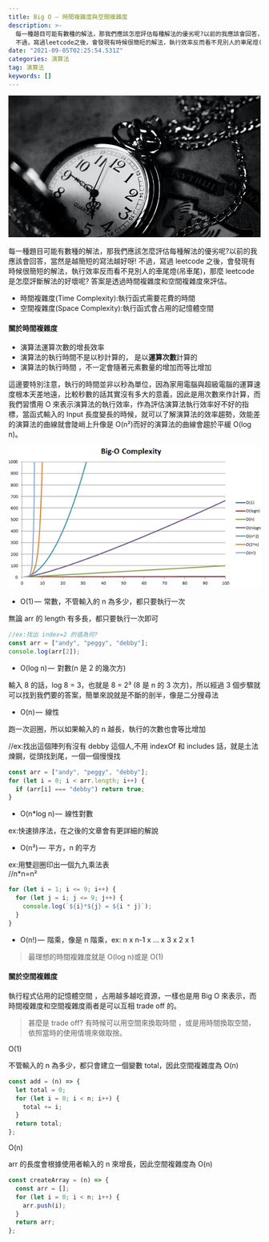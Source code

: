 ```yaml
---
title: Big O — 時間複雜度與空間複雜度
description: >-
  每一種題目可能有數種的解法，那我們應該怎麼評估每種解法的優劣呢?以前的我應該會回答，當然是越簡短的寫法越好呀!
  不過，寫過leetcode之後，會發現有時候很簡短的解法，執行效率反而看不見別人的車尾燈(吊車尾)，那麼leetcode是怎麼評斷解法的好壞呢…
date: "2021-09-05T02:25:54.531Z"
categories: 演算法
tag: 演算法
keywords: []
---
```


![](/img/1__iBys6d9iL80H__DI7jUXaLA.jpeg)

每一種題目可能有數種的解法，那我們應該怎麼評估每種解法的優劣呢?以前的我應該會回答，當然是越簡短的寫法越好呀! 不過，寫過 leetcode 之後，會發現有時候很簡短的解法，執行效率反而看不見別人的車尾燈(吊車尾)，那麼 leetcode 是怎麼評斷解法的好壞呢? 答案是透過時間複雜度和空間複雜度來評估。

- 時間複雜度(Time Complexity):執行函式需要花費的時間
- 空間複雜度(Space Complexity):執行函式會占用的記憶體空間

#### 關於時間複雜度

- 演算法運算次數的增長效率
- 演算法的執行時間不是以秒計算的， 是以**運算次數**計算的
- 演算法的執行時間 ，不一定會隨著元素數量的增加而等比增加

這邊要特別注意，執行的時間並非以秒為單位，因為家用電腦與超級電腦的運算速度根本天差地遠，比較秒數的話其實沒有多大的意義，因此是用次數來作計算，而我們習慣用 O 來表示演算法的執行效率，作為評估演算法執行效率好不好的指標，當函式輸入的 Input 長度變長的時候，就可以了解演算法的效率趨勢，效能差的演算法的曲線就會陡峭上升像是 O(n²)而好的演算法的曲線會趨於平緩 O(log n)。

![](/img/0__9DoxhCVs7AolFypN.png)

- O(1) —  常數，不管輸入的 n 為多少，都只要執行一次

無論 arr 的 length 有多長，都只要執行一次即可

```javascript
//ex:找出 index=2 的值為何?
const arr = ["andy", "peggy", "debby"];
console.log(arr[2]);
```

- O(log n) —  對數(n 是 2 的幾次方)

輸入 8 的話，log 8 = 3，也就是 8 = 2³ (8 是 n 的 3 次方)，所以經過 3 個步驟就可以找到我們要的答案，簡單來說就是不斷的剖半，像是二分搜尋法

- O(n) —  線性

跑一次迴圈，所以如果輸入的 n 越長，執行的次數也會等比增加

//ex:找出這個陣列有沒有 debby 這個人,不用 indexOf 和 includes 話，就是土法煉鋼，從頭找到尾，一個一個慢慢找

```javascript
const arr = ["andy", "peggy", "debby"];
for (let i = 0; i < arr.length; i++) {
  if (arr[i] === "debby") return true;
}
```

- O(n\*log n) —  線性對數

ex:快速排序法，在之後的文章會有更詳細的解說

- O(n²) —  平方，n 的平方

ex:用雙迴圈印出一個九九乘法表  
//n\*n=n²

```javascript
for (let i = 1; i <= 9; i++) {
  for (let j = i; j <= 9; j++) {
    console.log(`${i}*${j} = ${i * j}`);
  }
}
```

- O(n!) —  階乘，像是 n 階乘，ex: n x n-1 x … x 3 x 2 x 1

> 最理想的時間複雜度就是 O(log n)或是 O(1)

#### 關於空間複雜度

執行程式佔用的記憶體空間 ，占用越多越吃資源，一樣也是用 Big O 來表示，而時間複雜度和空間複雜度兩者是可以互相 trade off 的。

> 甚麼是 trade off? 有時候可以用空間來換取時間 ，或是用時間換取空間，依照當時的使用情境來做取捨。

O(1)

不管輸入的 n 為多少，都只會建立一個變數 total，因此空間複雜度為 O(n)

```javascript
const add = (n) => {
  let total = 0;
  for (let i = 0; i < n; i++) {
    total += i;
  }
  return total;
};
```

O(n)

arr 的長度會根據使用者輸入的 n 來增長，因此空間複雜度為 O(n)

```javascript
const createArray = (n) => {
  const arr = [];
  for (let i = 0; i < n; i++) {
    arr.push(i);
  }
  return arr;
};
```
